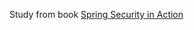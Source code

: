 Study from book [Spring Security in Action](https://www.manning.com/books/spring-security-in-action)
